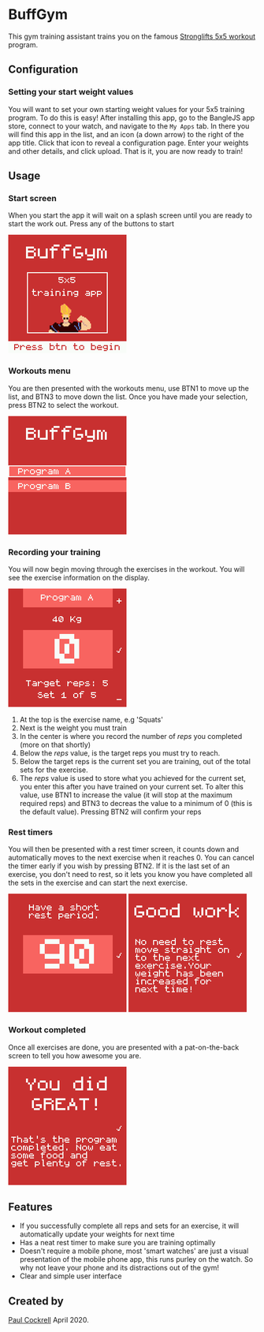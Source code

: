 # BuffGym

This gym training assistant trains you on the famous [Stronglifts 5x5 workout](https://stronglifts.com/5x5) program.

## Configuration

### Setting your start weight values

You will want to set your own starting weight values for your 5x5 training program. To do this is easy! After installing this app, go to the BangleJS app store, connect to your watch, and navigate to the `My Apps` tab. In there you will find this app in the list, and an icon (a down arrow) to the right of the app title. Click that icon to reveal a configuration page. Enter your weights and other details, and click upload. That is it, you are now ready to train!

## Usage

### Start screen

When you start the app it will wait on a splash screen until you are ready to start the work out. Press any of the buttons to start

![](buffgym-scrn1.png)

### Workouts menu

You are then presented with the workouts menu, use BTN1 to move up the list, and BTN3 to move down the list. Once you have made your selection, press BTN2 to select the workout.

![](buffgym-scrn2.png)

### Recording your training

You will now begin moving through the exercises in the workout. You will see the exercise information on the display.

![](buffgym-scrn3.png)

1. At the top is the exercise name, e.g 'Squats'
2. Next is the weight you must train
3. In the center is where you record the number of _reps_ you completed (more on that shortly)
4. Below the _reps_ value, is the target reps you must try to reach.
5. Below the target reps is the current set you are training, out of the total sets for the exercise.
6. The _reps_ value is used to store what you achieved for the current set, you enter this after you have trained on your current set. To alter this value, use BTN1 to increase the value (it will stop at the maximum required reps) and BTN3 to decreas the value to a minimum of 0 (this is the default value). Pressing BTN2 will confirm your reps

### Rest timers

You will then be presented with a rest timer screen, it counts down and automatically moves to the next exercise when it reaches 0. You can cancel the timer early if you wish by pressing BTN2. If it is the last set of an exercise, you don't need to rest, so it lets you know you have completed all the sets in the exercise and can start the next exercise.

![](buffgym-scrn4.png)
![](buffgym-scrn5.png)

### Workout completed

Once all exercises are done, you are presented with a pat-on-the-back screen to tell you how awesome you are.

![](buffgym-scrn6.png)

## Features

- If you successfully complete all reps and sets for an exercise, it will automatically update your weights for next time
- Has a neat rest timer to make sure you are training optimally
- Doesn't require a mobile phone, most 'smart watches' are just a visual presentation of the mobile phone app, this runs purley on the watch. So why not leave your phone and its distractions out of the gym!
- Clear and simple user interface

## Created by

[Paul Cockrell](https://github.com/paulcockrell) April 2020.
